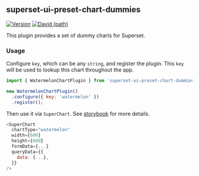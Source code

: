 ## superset-ui-preset-chart-dummies

[![Version](https://img.shields.io/npm/v/superset-ui-preset-chart-dummies.svg?style=flat-square)](https://img.shields.io/npm/v/superset-ui-preset-chart-dummies.svg?style=flat-square)
[![David (path)](https://img.shields.io/david/apache-superset/superset-ui-plugins-template.svg?path=packages%2Fsuperset-ui-preset-chart-dummies&style=flat-square)](https://david-dm.org/apache-superset/superset-ui-plugins-template?path=packages/superset-ui-preset-chart-dummies)

This plugin provides a set of dummy charts for Superset.

### Usage

Configure `key`, which can be any `string`, and register the plugin. This `key` will be used to lookup this chart throughout the app.

```js
import { WatermelonChartPlugin } from 'superset-ui-preset-chart-dummies';

new WatermelonChartPlugin()
  .configure({ key: 'watermelon' })
  .register();
```

Then use it via `SuperChart`. See [storybook](https://apache-superset.github.io/superset-ui-plugins-template/?selectedKind=plugin-chart-watermelon) for more details.

```js
<SuperChart
  chartType="watermelon"
  width={600}
  height={600}
  formData={...}
  queryData={{
    data: {...},
  }}
/>
```
